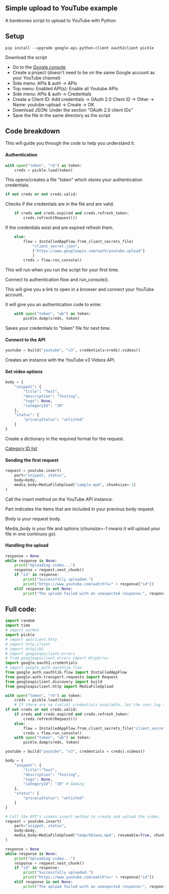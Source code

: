 ## Simple upload to YouTube example
A barebones script to upload to YouTube with Python

## Setup
    pip install --upgrade google-api-python-client oauth2client pickle
Download the script

* Go to the [Google console](https://console.developers.google.com/).
* Create a project (doesn't need to be on the same Google account as your YouTube channel)
* Side menu: APIs & auth -> APIs
* Top menu: Enabled API(s): Enable all Youtube APIs
* Side menu: APIs & auth -> Credentials
* Create a Client ID: Add credentials -> OAuth 2.0 Client ID -> Other -> Name: youtube-upload -> Create -> OK
* Download JSON: Under the section "OAuth 2.0 client IDs"
* Save the file in the same directory as the script

## Code breakdown
This will guide you through the code to help you understand it.

#### Authentication
```python
with open("token", "rb") as token:
    creds = pickle.load(token)
```
This opens/creates a file "token" which stores your authentication credentials.

```python
if not creds or not creds.valid:
```
Checks if the credentials are in the file and are valid.
```python
    if creds and creds.expired and creds.refresh_token:
        creds.refresh(Request())
```
If the credentials exist and are expired refresh them.
```python
    else:
        flow = InstalledAppFlow.from_client_secrets_file(
            "client_secret.json",
            ["https://www.googleapis.com/auth/youtube.upload"]
            )
        creds = flow.run_console()
```
This will run when you run the script for your first time.

Connect to authentication flow and run_console().

This will give you a link to open in a browser and connect your YouTube account.

It will give you an authentication code to enter.
```python
    with open("token", "wb") as token:
        pickle.dump(creds, token)
```
Saves your credentials to "token" file for next time.

#### Connect to the API
```python
youtube = build("youtube", "v3", credentials=creds).videos()
```
Creates an instance with the YouTube v3 Videos API.

#### Set video options
```python
body = {
    "snippet": {
        "title": "Test",
        "description": "Testing",
        "tags": None,
        "categoryId": "20"
    },
    "status": {
        "privacyStatus": "unlisted"
    }
}
```
Create a dictionary in the required format for the request.

[Category ID list](https://gist.github.com/dgp/1b24bf2961521bd75d6c)

#### Sending the first request
```python
request = youtube.insert(
    part="snippet, status",
    body=body,
    media_body=MediaFileUpload("sample.mp4", chunksize=-1)
)
```
Call the insert method on the YouTube API instance.

Part indicates the items that are included in your previous body request.

Body is your request body.

Media_body is your file and options (chunsize=-1 means it will upload your file in one continuos go).

#### Handling the upload
```python
response = None
while response is None:
    print("Uploading video...")
    response = request.next_chunk()
    if "id" in response:
        print("Successfully uploaded.")
        print("https://www.youtube.com/watch?v=" + response["id"])
    elif response is not None:
        print("The upload failed with an unexpected response:", response)
```

## Full code:
```python
import random
import time
# import socket
import pickle
# import apiclient.http
# import http.client
# import httplib2
# import googleapiclient.errors
# from googleapiclient.errors import HttpError
import google.oauth2.credentials
# import google_auth_oauthlib.flow
from google_auth_oauthlib.flow import InstalledAppFlow
from google.auth.transport.requests import Request
from googleapiclient.discovery import build
from googleapiclient.http import MediaFileUpload

with open("token", "rb") as token:
    creds = pickle.load(token)
    # If there are no (valid) credentials available, let the user log in.
if not creds or not creds.valid:
    if creds and creds.expired and creds.refresh_token:
        creds.refresh(Request())
    else:
        flow = InstalledAppFlow.from_client_secrets_file("client_secret.json", ["https://www.googleapis.com/auth/youtube.upload"])
        creds = flow.run_console()
    with open("token", "wb") as token:
        pickle.dump(creds, token)

youtube = build("youtube", "v3", credentials = creds).videos()

body = {
    "snippet": {
        "title":"Test",
        "description": "Testing",
        "tags": None,
        "categoryId": "20" # Gaming
    },
    "status": {
        "privacyStatus": "unlisted"
    }
}

# Call the API"s videos.insert method to create and upload the video.
request = youtube.insert(
    part="snippet, status",
    body=body,
    media_body=MediaFileUpload("temp/h81woe.mp4", resumable=True, chunksize=-1)
)

response = None
while response is None:
    print("Uploading video...")
    response = request.next_chunk()
    if "id" in response:
        print("Successfully uploaded.")
        print("https://www.youtube.com/watch?v=" + response["id"])
    elif response is not None:
        print("The upload failed with an unexpected response:", response)
```
